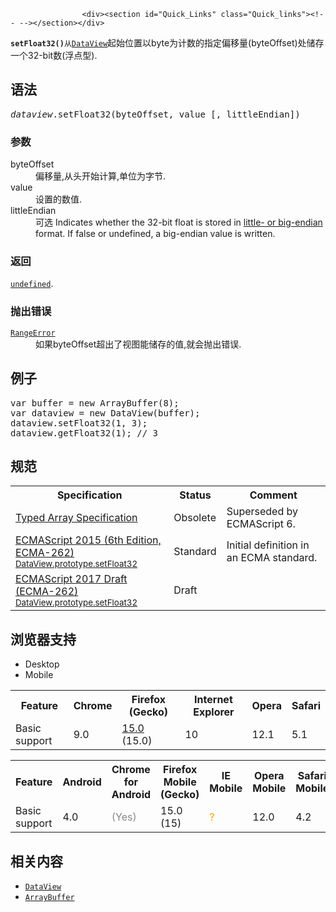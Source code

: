 
                
                  
                    <div><section id="Quick_Links" class="Quick_links"><!-- --></section></div>

<p><strong><code>setFloat32()</code></strong><code>&#x4ECE;</code><a href="https://developer.mozilla.org/zh-CN/docs/Web/JavaScript/Reference/Global_Objects/DataView" title="DataView&#xA0;&#x89C6;&#x56FE;&#x63D0;&#x4F9B;&#x4E86;&#x4E00;&#x79CD;&#x7528;&#x4E8E;&#x5411; ArrayBuffer &#x8BFB;&#x5199;&#x6570;&#x636E;&#x7684;&#x5E95;&#x5C42;&#x63A5;&#x53E3;&#x3002;"><code>DataView</code></a>&#x8D77;&#x59CB;&#x4F4D;&#x7F6E;&#x4EE5;byte&#x4E3A;&#x8BA1;&#x6570;&#x7684;&#x6307;&#x5B9A;&#x504F;&#x79FB;&#x91CF;(byteOffset)&#x5904;&#x50A8;&#x5B58;&#x4E00;&#x4E2A;32-bit&#x6570;(&#x6D6E;&#x70B9;&#x578B;).</p>

<h2 id="&#x8BED;&#x6CD5;">&#x8BED;&#x6CD5;</h2>

<pre class="syntaxbox"><var>dataview</var>.setFloat32(byteOffset, value [, littleEndian])</pre>

<h3 id="&#x53C2;&#x6570;">&#x53C2;&#x6570;</h3>

<dl>
 <dt>byteOffset</dt>
 <dd>&#x504F;&#x79FB;&#x91CF;,&#x4ECE;&#x5934;&#x5F00;&#x59CB;&#x8BA1;&#x7B97;,&#x5355;&#x4F4D;&#x4E3A;&#x5B57;&#x8282;.</dd>
 <dt>value</dt>
 <dd>&#x8BBE;&#x7F6E;&#x7684;&#x6570;&#x503C;.</dd>
 <dt>littleEndian</dt>
 <dd><span class="inlineIndicator optional optionalInline">&#x53EF;&#x9009;</span> Indicates whether the 32-bit float is stored in <a href="/en-US/docs/Glossary/Endianness" class="glossaryLink" title="little- or big-endian: &quot;Endian&quot; and &quot;endianness&quot; (or &quot;byte-order&quot;) describe how computers organize the bytes that make up numbers.">little- or big-endian</a> format. If false or undefined, a big-endian value is written.</dd>
</dl>

<h3 id="&#x8FD4;&#x56DE;">&#x8FD4;&#x56DE;</h3>

<p><a href="/zh-CN/docs/Web/JavaScript/Reference/Global_Objects/undefined" title="undefined&#x6709;&#x591A;&#x91CD;&#x89D2;&#x8272;,&#x901A;&#x5E38;&#x60C5;&#x51B5;&#x4E0B;,&#x6211;&#x4EEC;&#x6240;&#x8BF4;&#x7684;undefined&#x90FD;&#x6307;&#x7684;&#x662F;&#x5168;&#x5C40;&#x5BF9;&#x8C61;&#x7684;&#x4E00;&#x4E2A;&#x5C5E;&#x6027;&quot;undefined&quot;."><code>undefined</code></a>.</p>

<h3 id="&#x629B;&#x51FA;&#x9519;&#x8BEF;">&#x629B;&#x51FA;&#x9519;&#x8BEF;</h3>

<dl>
 <dt><a href="/zh-CN/docs/Web/JavaScript/Reference/Global_Objects/RangeError" title="RangeError&#x5BF9;&#x8C61;&#x6807;&#x660E;&#x4E00;&#x4E2A;&#x9519;&#x8BEF;&#xFF0C;&#x5F53;&#x4E00;&#x4E2A;&#x503C;&#x4E0D;&#x5728;&#x5176;&#x6240;&#x5141;&#x8BB8;&#x7684;&#x8303;&#x56F4;&#x6216;&#x8005;&#x96C6;&#x5408;&#x4E2D;&#x3002;"><code>RangeError</code></a></dt>
 <dd>&#x5982;&#x679C;byteOffset&#x8D85;&#x51FA;&#x4E86;&#x89C6;&#x56FE;&#x80FD;&#x50A8;&#x5B58;&#x7684;&#x503C;,&#x5C31;&#x4F1A;&#x629B;&#x51FA;&#x9519;&#x8BEF;.</dd>
</dl>

<h2 id="&#x4F8B;&#x5B50;">&#x4F8B;&#x5B50;</h2>

<pre class="brush:js">var buffer = new ArrayBuffer(8);
var dataview = new DataView(buffer);
dataview.setFloat32(1, 3);
dataview.getFloat32(1); // 3
</pre>

<h2 id="&#x89C4;&#x8303;">&#x89C4;&#x8303;</h2>

<table class="standard-table">
 <tbody>
  <tr>
   <th scope="col">Specification</th>
   <th scope="col">Status</th>
   <th scope="col">Comment</th>
  </tr>
  <tr>
   <td><a href="https://www.khronos.org/registry/typedarray/specs/latest/" class="external" lang="en" title="Typed Array Specification" hreflang="en">Typed Array Specification</a></td>
   <td><span class="spec-Obsolete">Obsolete</span></td>
   <td>Superseded by ECMAScript 6.</td>
  </tr>
  <tr>
   <td><a href="http://www.ecma-international.org/ecma-262/6.0/#sec-dataview.prototype.setfloat32" class="external" lang="en" hreflang="en">ECMAScript 2015 (6th Edition, ECMA-262)<br><small lang="zh-CN">DataView.prototype.setFloat32</small></a></td>
   <td><span class="spec-Standard">Standard</span></td>
   <td>Initial definition in an ECMA standard.</td>
  </tr>
  <tr>
   <td><a href="https://tc39.github.io/ecma262/#sec-dataview.prototype.setfloat32" class="external" lang="en" hreflang="en">ECMAScript 2017 Draft (ECMA-262)<br><small lang="zh-CN">DataView.prototype.setFloat32</small></a></td>
   <td><span class="spec-Draft">Draft</span></td>
   <td>&#xA0;</td>
  </tr>
 </tbody>
</table>

<h2 id="&#x6D4F;&#x89C8;&#x5668;&#x652F;&#x6301;">&#x6D4F;&#x89C8;&#x5668;&#x652F;&#x6301;</h2>

<p></p><div class="htab"> 
    <a name="AutoCompatibilityTable" id="AutoCompatibilityTable"></a> 
    <ul> 
        <li class="selected"><a>Desktop</a></li> 
        <li><a>Mobile</a></li> 
    </ul> 
</div><p></p>

<div id="compat-desktop">
<table class="compat-table">
 <tbody>
  <tr>
   <th>Feature</th>
   <th>Chrome</th>
   <th>Firefox (Gecko)</th>
   <th>Internet Explorer</th>
   <th>Opera</th>
   <th>Safari</th>
  </tr>
  <tr>
   <td>Basic support</td>
   <td>9.0</td>
   <td><a href="/en-US/Firefox/Releases/15" title="Released on 2012-08-28.">15.0</a> (15.0)</td>
   <td>10</td>
   <td>12.1</td>
   <td>5.1</td>
  </tr>
 </tbody>
</table>
</div>

<div id="compat-mobile">
<table class="compat-table">
 <tbody>
  <tr>
   <th>Feature</th>
   <th>Android</th>
   <th>Chrome for Android</th>
   <th>Firefox Mobile (Gecko)</th>
   <th>IE Mobile</th>
   <th>Opera Mobile</th>
   <th>Safari Mobile</th>
  </tr>
  <tr>
   <td>Basic support</td>
   <td>4.0</td>
   <td><span title="Please update this with the earliest version of support." style="color: #888;">(Yes)</span></td>
   <td>15.0 (15)</td>
   <td><span title="Compatibility unknown; please update this." style="color: rgb(255, 153, 0);">?</span></td>
   <td>12.0</td>
   <td>4.2</td>
  </tr>
 </tbody>
</table>
</div>

<h2 id="&#x76F8;&#x5173;&#x5185;&#x5BB9;">&#x76F8;&#x5173;&#x5185;&#x5BB9;</h2>

<ul>
 <li><a href="/zh-CN/docs/Web/JavaScript/Reference/Global_Objects/DataView" title="DataView&#xA0;&#x89C6;&#x56FE;&#x63D0;&#x4F9B;&#x4E86;&#x4E00;&#x79CD;&#x7528;&#x4E8E;&#x5411; ArrayBuffer &#x8BFB;&#x5199;&#x6570;&#x636E;&#x7684;&#x5E95;&#x5C42;&#x63A5;&#x53E3;&#x3002;"><code>DataView</code></a></li>
 <li><a href="/zh-CN/docs/Web/JavaScript/Reference/Global_Objects/ArrayBuffer" title="ArrayBuffer&#xA0;&#xFF08;&#x7F13;&#x51B2;&#x6570;&#x7EC4;&#xFF09;&#x662F;&#x4E00;&#x79CD;&#x7528;&#x4E8E;&#x5448;&#x73B0;&#x901A;&#x7528;&#x3001;&#x56FA;&#x5B9A;&#x957F;&#x5EA6;&#x7684;&#x4E8C;&#x8FDB;&#x5236;&#x6570;&#x636E;&#x7684;&#x7C7B;&#x578B;&#x3002;&#x4E0D;&#x80FD;&#x76F4;&#x63A5;&#x6784;&#x9020;&#x5E76;&#x586B;&#x5145;&#xA0;ArrayBuffer &#x7684;&#x5185;&#x5BB9;&#xFF0C;&#x800C;&#x5E94;&#x8BE5;&#x5148;&#x521B;&#x5EFA;&#x4E00;&#x4E2A;&#xA0;ArrayBufferView&#xA0;&#x5BF9;&#x8C61;&#xFF0C;&#x8BE5;&#x5BF9;&#x8C61;&#x7528;&#x5177;&#x4F53;&#x7684;&#x683C;&#x5F0F;&#x6765;&#x5448;&#x73B0;&#xA0;ArrayBuffer&#xA0;&#x7684;&#x5185;&#x5BB9;&#xFF0C;&#x4F60;&#x53EF;&#x4EE5;&#x4F7F;&#x7528;&#x6B64;&#x5BF9;&#x8C61;&#x6765;&#x8BFB;&#x5199;&#xA0;ArrayBuffer&#xA0;&#x7684;&#x5185;&#x5BB9;&#x3002;"><code>ArrayBuffer</code></a></li>
</ul>
                  
                
              